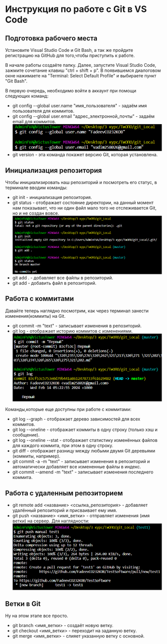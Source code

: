 # **Инструкция по работе с Git в VS Code**

## Подготовка рабочего места
Установите Visual Studio Code и Git Bash, а так же пройдите регистрацию на GitHub для того,чтобы приступить к работе.

В начале работы создаёте папку. 
Далее, запустите Visual Studio Code, зажмите сочетание клавиш "ctrl + shift + p". В появившемся диалоговом окне нажимаете на "Terminal: Select Default Profile" и выбираете пункт "Git Bash".

В первую очередь, необходимо войти в аккаунт при помощи следующих команд:
* git config --global user.name "имя_пользователя" - задаём имя пользователя для коммитов.
* git config --global user.email "адрес_электронной_почты" - задаём email для коммитов.
![Alt text](1.PNG)
* git version - эта команда покажет версию Git, которая установлена.
## Инициализация репозитория
Чтобы инициализировать наш репозиторий и посмотреть его статус, в терминале вводим команды:
* git init - инициализация репозитория.
* git status - отображает состояние директории, на данный момент нам показывает, что ни один файл мало того не отслеживается Git, но и не создан вовсе.
![Alt text](2.PNG)
* git add . - добавляет все файлы в репозиторий.
* git add <filename> - добавить файл в репозиторий.

## Работа с коммитами
Давайте теперь наглядно посмотрим, как через терминал занести изменения(коммиты) на Git.
* git commit -m "text" - записывает изменения в репозиторий.
* git log - отображает историю коммитов с изменениями.
![Alt text](3.PNG)

Команды,которые еще доступны при работе с коммитами:
* git log --graph - отображает дерево зависимостей для всех коммитов.
* git log --oneline - отображает коммиты в одну строку (только хэш и сообщение).
* git log --oneline --stat - отображает статистику изменённых файлов для каждого коммита, при этом в одну строку.
* git diff - отображает разницу между любыми двумя Git деревьями (коммиты, например).
* git commit -a -m "text" - записывает изменения в репозиторий и автоматически добавляет все измененные файлы в индекс.
* git commit --amend -m "text" - записывает изменения последнего коммита.

## Работа с удаленным репозиторием

* git remote add <название> <ссылка_репозитория> - добавляет удалённый репозиторий и присваивает ему имя.
* git push <название> <имя_ветки> - отправляет изменения (имя ветки) на сервер.
Для наглядности:
![Alt text](4.PNG)

## Ветки в Git
Ну на этом этапе все просто.
* git branch <имя_ветки> - создаёт новую ветку.
* git checkout <имя_ветки> - переходит на заданную ветку.
* git merge <имя_ветки> - слияет указанную ветку с основной.

